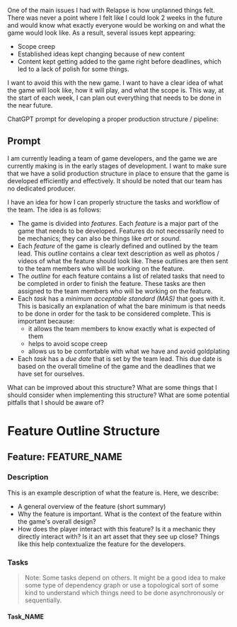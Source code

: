 One of the main issues I had with Relapse is how unplanned things felt. There was never a point where I felt like I could look 2 weeks in the future and would know what exactly everyone would be working on and what the game would look like. As a result, several issues kept appearing:
- Scope creep
- Established ideas kept changing because of new content
- Content kept getting added to the game right before deadlines, which led to a lack of polish for some things.

I want to avoid this with the new game. I want to have a clear idea of what the game will look like, how it will play, and what the scope is. This way, at the start of each week, I can plan out everything that needs to be done in the near future.

ChatGPT prompt for developing a proper production structure / pipeline:
## Prompt
I am currently leading a team of game developers, and the game we are currently making is in the early stages of development. I want to make sure that we have a solid production structure in place to ensure that the game is developed efficiently and effectively. It should be noted that our team has no dedicated producer.

I have an idea for how I can properly structure the tasks and workflow of the team. The idea is as follows:

- The game is divided into *features*. Each *feature* is a major part of the game that needs to be developed. Features do not necessarily need to be mechanics; they can also be things like *art* or *sound*.
- Each *feature* of the game is clearly defined and outlined by the team lead. This *outline* contains a clear text description as well as photos / videos of what the feature should look like. These outlines are then sent to the team members who will be working on the feature.
- The *outline* for each feature contains a list of related tasks that need to be completed in order to finish the feature. These tasks are then assigned to the team members who will be working on the feature.
- Each *task* has a *minimum acceptable standard (MAS)* that goes with it. This is basically an explanation of what the bare minimum is that needs to be done in order for the task to be considered complete. This is important because:
	- it allows the team members to know exactly what is expected of them
	- helps to avoid scope creep
	- allows us to be comfortable with what we have and avoid goldplating
- Each *task* has a *due date* that is set by the team lead. This due date is based on the overall timeline of the game and the deadlines that we have set for ourselves.

What can be improved about this structure? What are some things that I should consider when implementing this structure? What are some potential pitfalls that I should be aware of?

# Feature Outline Structure

## Feature: FEATURE_NAME
### Description
This is an example description of what the feature is. Here, we describe:
- A general overview of the feature (short summary)
- Why the feature is important. What is the context of the feature within the game's overall design?
- How does the player interact with this feature? Is it a mechanic they directly interact with? Is it an art asset that they see up close? Things like this help contextualize the feature for the developers.

### Tasks

> Note: Some tasks depend on others. It might be a good idea to make some type of dependency graph or use a topological sort of some kind to understand which things need to be done asynchronously or sequentially.

#### Task_NAME
